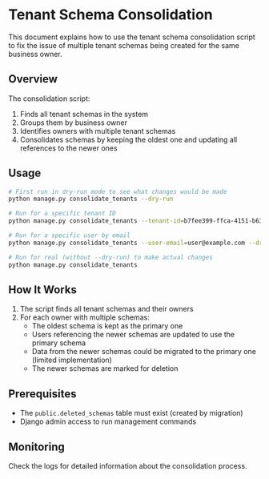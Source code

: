 # Tenant Schema Consolidation

This document explains how to use the tenant schema consolidation script to fix the issue of multiple tenant schemas being created for the same business owner.

## Overview

The consolidation script:
1. Finds all tenant schemas in the system
2. Groups them by business owner
3. Identifies owners with multiple tenant schemas
4. Consolidates schemas by keeping the oldest one and updating all references to the newer ones

## Usage

```bash
# First run in dry-run mode to see what changes would be made
python manage.py consolidate_tenants --dry-run

# Run for a specific tenant ID
python manage.py consolidate_tenants --tenant-id=b7fee399-ffca-4151-b636-94ccb65b3cd0 --dry-run

# Run for a specific user by email
python manage.py consolidate_tenants --user-email=user@example.com --dry-run

# Run for real (without --dry-run) to make actual changes
python manage.py consolidate_tenants
```

## How It Works

1. The script finds all tenant schemas and their owners
2. For each owner with multiple schemas:
   - The oldest schema is kept as the primary one
   - Users referencing the newer schemas are updated to use the primary schema
   - Data from the newer schemas could be migrated to the primary one (limited implementation)
   - The newer schemas are marked for deletion

## Prerequisites

- The `public.deleted_schemas` table must exist (created by migration)
- Django admin access to run management commands

## Monitoring

Check the logs for detailed information about the consolidation process. 